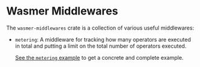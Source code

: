 # Wasmer Middlewares

The `wasmer-middlewares` crate is a collection of various useful
middlewares:

- `metering`: A middleware for tracking how many operators are
  executed in total and putting a limit on the total number of
  operators executed.

  [See the `metering`
  example](https://github.com/wasmerio/wasmer/blob/main/examples/metering.rs)
  to get a concrete and complete example.
